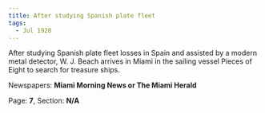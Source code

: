 ```yaml
---  
title: After studying Spanish plate fleet  
tags:  
  - Jul 1928  
---  
```

  
After studying Spanish plate fleet losses in Spain and assisted by a modern metal detector, W. J. Beach arrives in Miami in the sailing vessel Pieces of Eight to search for treasure ships.  
  
Newspapers: **Miami Morning News or The Miami Herald**  
  
Page: **7**, Section: **N/A** 
